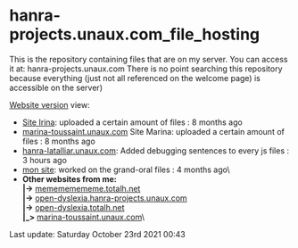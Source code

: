 # hanra-projects.unaux.com_file_hosting
 This is the repository containing files that are on my server. You can access it at: hanra-projects.unaux.com There is no point searching this repository because everything (just not all referenced on the welcome page) is accessible on the server)


[Website version](https://henral.github.io/hanra-projects.unaux.com_file_hosting/)
view:
* [Site Irina](files/Site%20Irina):  uploaded a certain amount of files : 8 months ago
* [marina-toussaint.unaux.com](http://www.marina-toussaint.unaux.com) Site Marina: uploaded a certain amount of files : 8 months ago
* [hanra-latalliar.unaux.com](https://henral.github.io/hanra-projects.unaux.com_file_hosting/files/hanra-latalliar.unaux.com/index.html): Added debugging sentences to every js files : 3 hours ago
* [mon site](http://www.hanra-projects.unaux.com):  worked on the grand-oral files : 4 months ago\
* __Other websites from me:__\
__|->__ [memememememe.totalh.net](http://www.memememememe.totalh.net)\
__|->__ [open-dyslexia.hanra-projects.unaux.com](http://www.open-dyslexia.hanra-projects.unaux.com)\
__|->__ [open-dyslexia.totalh.net](http://www.open-dyslexia.totalh.net)\
__|_>__ [marina-toussaint.unaux.com](http://www.marina-toussaint.unaux.com)\

Last update: Saturday October 23rd 2021 00:43 
